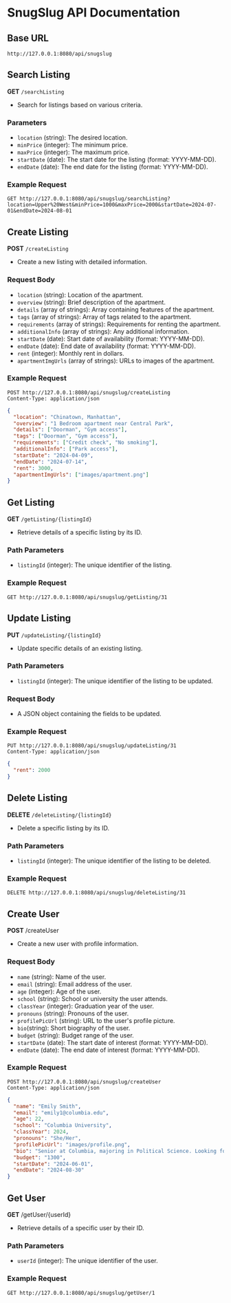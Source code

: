 # SnugSlug API Documentation

## Base URL

`http://127.0.0.1:8080/api/snugslug`

## Search Listing

**GET** `/searchListing`

- Search for listings based on various criteria.

### Parameters

- `location` (string): The desired location.
- `minPrice` (integer): The minimum price.
- `maxPrice` (integer): The maximum price.
- `startDate` (date): The start date for the listing (format: YYYY-MM-DD).
- `endDate` (date): The end date for the listing (format: YYYY-MM-DD).

### Example Request

```
GET http://127.0.0.1:8080/api/snugslug/searchListing?location=Upper%20West&minPrice=1000&maxPrice=2000&startDate=2024-07-01&endDate=2024-08-01
```

## Create Listing

**POST** `/createListing`

- Create a new listing with detailed information.

### Request Body

- `location` (string): Location of the apartment.
- `overview` (string): Brief description of the apartment.
- `details` (array of strings): Array containing features of the apartment.
- `tags` (array of strings): Array of tags related to the apartment.
- `requirements` (array of strings): Requirements for renting the apartment.
- `additionalInfo` (array of strings): Any additional information.
- `startDate` (date): Start date of availability (format: YYYY-MM-DD).
- `endDate` (date): End date of availability (format: YYYY-MM-DD).
- `rent` (integer): Monthly rent in dollars.
- `apartmentImgUrls` (array of strings): URLs to images of the apartment.

### Example Request

```
POST http://127.0.0.1:8080/api/snugslug/createListing
Content-Type: application/json
```

```json
{
  "location": "Chinatown, Manhattan",
  "overview": "1 Bedroom apartment near Central Park",
  "details": ["Doorman", "Gym access"],
  "tags": ["Doorman", "Gym access"],
  "requirements": ["Credit check", "No smoking"],
  "additionalInfo": ["Park access"],
  "startDate": "2024-04-09",
  "endDate": "2024-07-14",
  "rent": 3000,
  "apartmentImgUrls": ["images/apartment.png"]
}
```

## Get Listing

**GET** `/getListing/{listingId}`

- Retrieve details of a specific listing by its ID.

### Path Parameters

- `listingId` (integer): The unique identifier of the listing.

### Example Request

```
GET http://127.0.0.1:8080/api/snugslug/getListing/31
```

## Update Listing

**PUT** `/updateListing/{listingId}`

- Update specific details of an existing listing.

### Path Parameters

- `listingId` (integer): The unique identifier of the listing to be updated.

### Request Body

- A JSON object containing the fields to be updated.

### Example Request

```
PUT http://127.0.0.1:8080/api/snugslug/updateListing/31
Content-Type: application/json
```

```json
{
  "rent": 2000
}
```

## Delete Listing

**DELETE** `/deleteListing/{listingId}`

- Delete a specific listing by its ID.

### Path Parameters

- `listingId` (integer): The unique identifier of the listing to be deleted.

### Example Request

```
DELETE http://127.0.0.1:8080/api/snugslug/deleteListing/31
```

## Create User

**POST** /createUser

- Create a new user with profile information.

### Request Body

- `name` (string): Name of the user.
- `email` (string): Email address of the user.
- `age` (integer): Age of the user.
- `school` (string): School or university the user attends.
- `classYear` (integer): Graduation year of the user.
- `pronouns` (string): Pronouns of the user.
- `profilePicUrl` (string): URL to the user's profile picture.
- `bio`(string): Short biography of the user.
- `budget` (string): Budget range of the user.
- `startDate` (date): The start date of interest (format: YYYY-MM-DD).
- `endDate` (date): The end date of interest (format: YYYY-MM-DD).

### Example Request

```
POST http://127.0.0.1:8080/api/snugslug/createUser
Content-Type: application/json
```

```json
{
  "name": "Emily Smith",
  "email": "emily1@columbia.edu",
  "age": 22,
  "school": "Columbia University",
  "classYear": 2024,
  "pronouns": "She/Her",
  "profilePicUrl": "images/profile.png",
  "bio": "Senior at Columbia, majoring in Political Science. Looking for a summer sublet. I'm organized, respectful of shared spaces, and love to bake.",
  "budget": "1300",
  "startDate": "2024-06-01",
  "endDate": "2024-08-30"
}
```

## Get User

**GET** /getUser/{userId}

- Retrieve details of a specific user by their ID.

### Path Parameters

- `userId` (integer): The unique identifier of the user.

### Example Request

```
GET http://127.0.0.1:8080/api/snugslug/getUser/1
```
